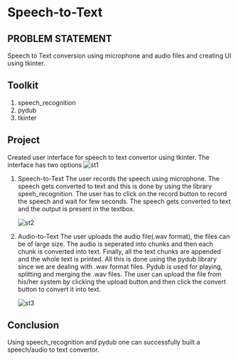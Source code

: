 # Speech-to-Text

## PROBLEM STATEMENT
Speech to Text conversion using microphone and audio files and creating UI using tkinter.

## Toolkit
1. speech_recognition 
2. pydub
3. tkinter

## Project
Created user interface for speech to text convertor using tkinter. The interface has two options
![st1](https://user-images.githubusercontent.com/93417235/183219659-41183629-07a7-4a06-bf09-09ac357e65c8.png)

1. Speech-to-Text
   The user records the speech using microphone. The speech gets converted to text and this is done by using the library speeh_recognition.
   The user has to click on the record button to record the speech and wait for few seconds. The speech gets converted to text and the output is present in the textbox.
   
   ![st2](https://user-images.githubusercontent.com/93417235/183219612-7a0c2164-7afa-4282-8856-b7d338b8edea.png)

2. Audio-to-Text
   The user uploads the audio file(.wav format), the files can be of large size. The audio is seperated into chunks and then each chunk is converted into text. Finally,    all the text chunks are appended and the whole text is printed. All this is done using the pydub library since we are dealing with .wav format files. Pydub is used      for playing, splitting and merging the .wav files.
   The user can upload the file from his/her system by clicking the upload button and then click the convert button to convert it into text.
   
   ![st3](https://user-images.githubusercontent.com/93417235/183219627-d68d235b-5631-4fb2-b3ad-6e88b577b28f.png)
   
## Conclusion
Using speech_recognition and pydub one can successfully built a speech/audio to text convertor.
